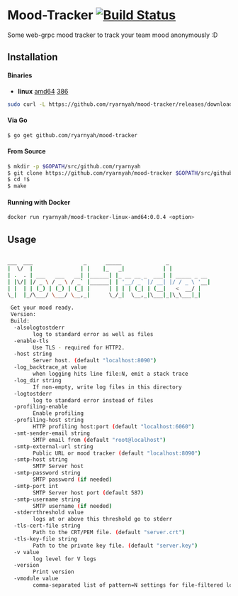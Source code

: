# Mood-Tracker [![Build Status](https://travis-ci.org/ryarnyah/mood-tracker.svg?branch=master)](https://travis-ci.org/ryarnyah/mood-tracker) #

Some web-grpc mood tracker to track your team mood anonymously :D

## Installation ##

#### Binaries ####

- **linux** [amd64](https://github.com/ryarnyah/mood-tracker/releases/download/0.0.4/mood-tracker-linux-amd64) [386](https://github.com/ryarnyah/mood-tracker/releases/download/0.0.4/mood-tracker-linux-386)

```bash
sudo curl -L https://github.com/ryarnyah/mood-tracker/releases/download/0.0.4/mood-tracker-linux-amd64 -o /usr/local/bin/mood-tracker && sudo chmod +x /usr/local/bin/mood-tracker
```

#### Via Go ####

```bash
$ go get github.com/ryarnyah/mood-tracker
```

#### From Source ####

```bash
$ mkdir -p $GOPATH/src/github.com/ryarnyah
$ git clone https://github.com/ryarnyah/mood-tracker $GOPATH/src/github.com/ryarnyah/mood-tracker
$ cd !$
$ make
```

#### Running with Docker ####

```bash
docker run ryarnyah/mood-tracker-linux-amd64:0.0.4 <option>
```

## Usage ##

```bash

___  ___                _      _____              _
|  \/  |               | |    |_   _|            | |
| .  . | ___   ___   __| |______| |_ __ __ _  ___| | _____ _ __
| |\/| |/ _ \ / _ \ / _` |______| | '__/ _` |/ __| |/ / _ \ '__|
| |  | | (_) | (_) | (_| |      | | | | (_| | (__|   <  __/ |
\_|  |_/\___/ \___/ \__,_|      \_/_|  \__,_|\___|_|\_\___|_|

 Get your mood ready.
 Version: 
 Build: 
  -alsologtostderr
    	log to standard error as well as files
  -enable-tls
    	Use TLS - required for HTTP2.
  -host string
    	Server host. (default "localhost:8090")
  -log_backtrace_at value
    	when logging hits line file:N, emit a stack trace
  -log_dir string
    	If non-empty, write log files in this directory
  -logtostderr
    	log to standard error instead of files
  -profiling-enable
    	Enable profiling
  -profiling-host string
    	HTTP profiling host:port (default "localhost:6060")
  -smt-sender-email string
    	SMTP email from (default "root@localhost")
  -smtp-external-url string
    	Public URL or mood tracker (default "localhost:8090")
  -smtp-host string
    	SMTP Server host
  -smtp-password string
    	SMTP password (if needed)
  -smtp-port int
    	SMTP Server host port (default 587)
  -smtp-username string
    	SMTP username (if needed)
  -stderrthreshold value
    	logs at or above this threshold go to stderr
  -tls-cert-file string
    	Path to the CRT/PEM file. (default "server.crt")
  -tls-key-file string
    	Path to the private key file. (default "server.key")
  -v value
    	log level for V logs
  -version
    	Print version
  -vmodule value
    	comma-separated list of pattern=N settings for file-filtered logging
```

